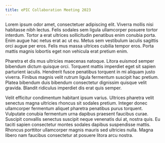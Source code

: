 ```yaml
---
title: ePIC Collaboration Meeting 2023
---
```



Lorem ipsum odor amet, consectetuer adipiscing elit.
Viverra mollis nisi habitasse nibh lectus.
Felis sodales sem ligula ullamcorper posuere tortor interdum.
Tortor a erat ultrices sollicitudin penatibus enim conubia porta.
Enim augue hac netus erat ac ut eu.
Metus sem vestibulum iaculis sagittis orci augue per eros.
Felis mus massa ultrices cubilia tempor eros.
Porta mattis magnis lobortis eget non vehicula erat pretium enim.

Pharetra et dis mus ultricies maecenas natoque.
Litora euismod semper bibendum dictum quisque orci.
Torquent mattis imperdiet eget sit sapien parturient iaculis.
Hendrerit fusce penatibus torquent in mi aliquam justo viverra.
Finibus magnis velit rutrum ligula fermentum suscipit hac pretium.
Platea bibendum duis bibendum consectetur dignissim quisque velit gravida.
Blandit ridiculus imperdiet dis erat quis semper.

Velit efficitur condimentum habitant ipsum varius.
Ultrices pharetra velit senectus magna ultricies rhoncus sit sodales pretium.
Integer donec ullamcorper fermentum aliquet pharetra penatibus purus torquent.
Vulputate conubia fermentum urna dapibus praesent faucibus curae.
Suscipit convallis senectus suscipit neque venenatis dui at, nostra quis.
Eu taciti sapien consectetur montes sodales dapibus suspendisse mattis.
Rhoncus porttitor ullamcorper magnis mauris sed ultricies nulla.
Magna libero nam faucibus consectetur at posuere litora arcu nostra.
